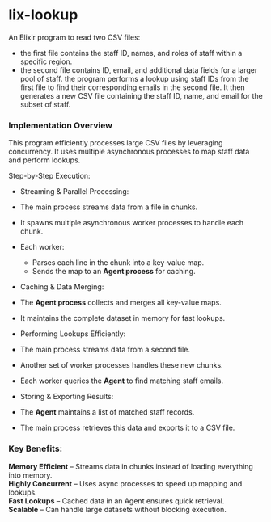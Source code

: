 # lix-lookup
An Elixir program to read two CSV files:
- the first file contains the staff ID, names, and roles of staff within a specific region.
- the second file contains ID, email, and additional data fields for a larger pool of staff.
the program performs a lookup using staff IDs from the first file
to find their corresponding emails in the second file.
It then generates a new CSV file containing the staff ID, name, and email for the subset of staff.


### **Implementation Overview**

This program efficiently processes large CSV files by leveraging concurrency.
It uses multiple asynchronous processes to map staff data and perform lookups.

Step-by-Step Execution:
 - Streaming & Parallel Processing:
  - The main process streams data from a file in chunks.  
  - It spawns multiple asynchronous worker processes to handle each chunk.  
  - Each worker:  
    - Parses each line in the chunk into a key-value map.  
     - Sends the map to an **Agent process** for caching.  

 - Caching & Data Merging: 
  - The **Agent process** collects and merges all key-value maps.  
   - It maintains the complete dataset in memory for fast lookups.  

 - Performing Lookups Efficiently:
  - The main process streams data from a second file.  
  - Another set of worker processes handles these new chunks.  
   - Each worker queries the **Agent** to find matching staff emails.  

 - Storing & Exporting Results:
  - The **Agent** maintains a list of matched staff records.  
   - The main process retrieves this data and exports it to a CSV file.  


### Key Benefits: 
**Memory Efficient** – Streams data in chunks instead of loading everything into memory.  
**Highly Concurrent** – Uses async processes to speed up mapping and lookups.  
**Fast Lookups** – Cached data in an Agent ensures quick retrieval.  
**Scalable** – Can handle large datasets without blocking execution.  

